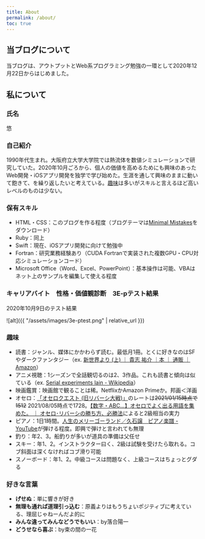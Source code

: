 ```yaml
---
title: About
permalink: /about/
toc: true
---
```


## 当ブログについて

当ブログは、アウトプットとWeb系プログラミング勉強の一環として2020年12月22日からはじめました。

## 私について

### 氏名

悠

### 自己紹介

1990年代生まれ。大阪府立大学大学院では熱流体を数値シミュレーションで研究していた。2020年10月ごろから、個人の価値を高めるためにも興味のあったWeb開発・iOSアプリ開発を独学で学び始めた。生涯を通して興味のままに動いて飽きて、を繰り返したいと考えている。[趣味](#趣味)は多いがスキルと言えるほど高いレベルのものは少ない。

### 保有スキル

- HTML・CSS：このブログを作る程度（ブログテーマは[Minimal Mistakes](https://mademistakes.com/work/minimal-mistakes-jekyll-theme/)をダウンロード）
- Ruby：同上
- Swift：現在、iOSアプリ開発に向けて勉強中
- Fortran：研究業務経験あり（CUDA Fortranで実装された複数GPU・CPU対応シミュレーションコード）
- Microsoft Office（Word、Excel、PowerPoint）：基本操作は可能、VBAはネット上のサンプルを編集して使える程度

### キャリアバイト　性格・価値観診断　3E-pテスト結果

2020年10月9日のテスト結果

![alt]({{ "/assets/images/3e-ptest.png" | relative_url }})

### 趣味

- 読書：ジャンル、媒体にかかわらず読む。最低月1冊。とくに好きなのはSFやダークファンタジー（ex. [新世界より (上) ｜ 貴志 祐介 ｜本 ｜ 通販 ｜ Amazon](https://www.amazon.co.jp/%E6%96%B0%E4%B8%96%E7%95%8C%E3%82%88%E3%82%8A-%E4%B8%8A-%E8%B2%B4%E5%BF%97-%E7%A5%90%E4%BB%8B/dp/4062143232)）
- アニメ視聴：1シーズンで全話観切るのは2、3作品。これも読書と傾向は似ている（ex. [Serial experiments lain - Wikipedia](https://ja.wikipedia.org/wiki/Serial_experiments_lain)）
- 映画鑑賞：映画館で観ることは稀。NetflixかAmazon Primeか。邦画＜洋画
- オセロ：[‎「オセロクエスト (旧リバーシ大戦)」](https://apps.apple.com/jp/app/%E3%82%AA%E3%82%BB%E3%83%AD%E3%82%AF%E3%82%A8%E3%82%B9%E3%83%88-%E6%97%A7%E3%83%AA%E3%83%90%E3%83%BC%E3%82%B7%E5%A4%A7%E6%88%A6/id859831183)のレートは~~2021/01/15時点で1512~~ 2021/08/05時点で1728。[【数字・ABC…】オセロでよく出る用語を集めた。 ｜ オセロ･リバーシの勝ち方、必勝法](https://bassy84.net/othello-word.html)によると2級相当の実力
- ピアノ：1日1時間。[人生のメリーゴーランド／久石譲　ピアノ楽譜 - YouTube](https://www.youtube.com/watch?v=SejAsLRb0aY)が弾ける程度。即興で弾けと言われても無理
- 釣り：年2、3。船釣りが多いが道具の準備は父任せ
- スキー：年1、2。インストラクター曰く、2級は試験を受けたら取れる。コブ斜面は深くなければコブ滑り可能
- スノーボード：年1、2。中級コースは問題なく、上級コースはちょっとグダる

### 好きな言葉

- **げせぬ**：単に響きが好き
- **無理も通れば道理引っ込む**：原義よりはもうちょいポジティブに考えている、理屈じゃねーんだよ的に
- **みんな違ってみんなどうでもいい**：by落合陽一
- **どうせなら喜ぶ**：by束の間の一花
